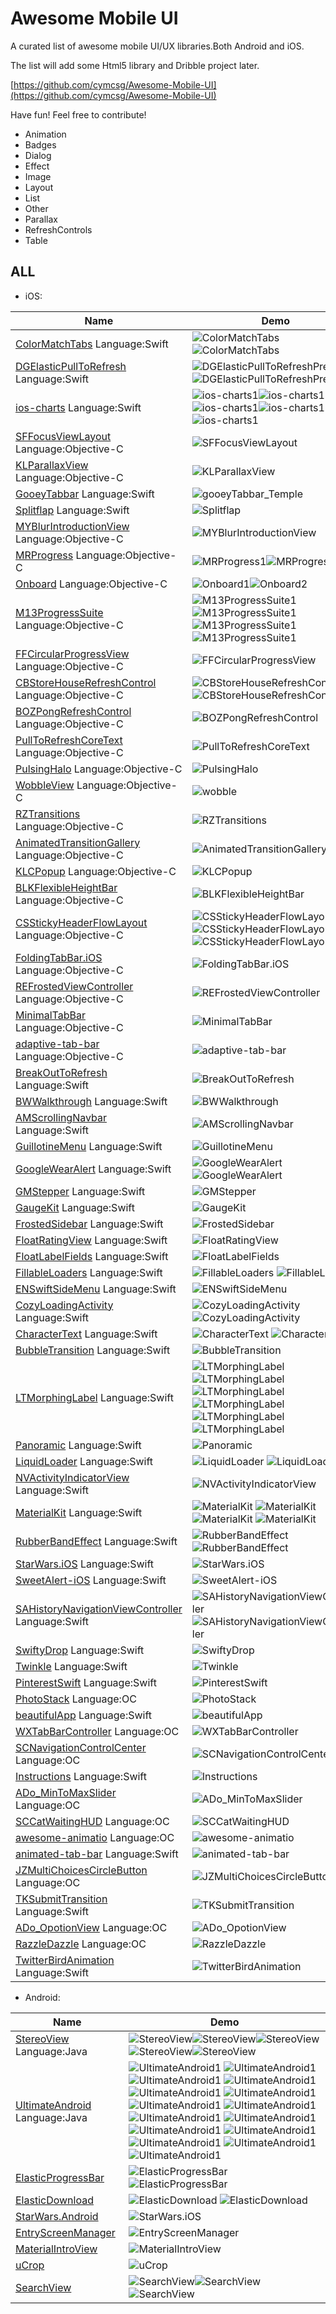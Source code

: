 # Awesome Mobile UI

A curated list of awesome mobile UI/UX libraries.Both Android and iOS.

The list will add some Html5 library and Dribble project later.

[https://github.com/cymcsg/Awesome-Mobile-UI](https://github.com/cymcsg/Awesome-Mobile-UI) 

Have fun! Feel free to contribute!

* Animation
* Badges
* Dialog
* Effect
* Image
* Layout
* List
* Other
* Parallax
* RefreshControls
* Table





## ALL

* iOS:



| Name                                     | Demo                                     |
| ------------------------------ | ---------------------------------------- |
|[ColorMatchTabs](https://github.com/Yalantis/ColorMatchTabs)	Language:Swift  |![ColorMatchTabs](resources/Carthage_Carthage)![ColorMatchTabs](resources/ColorMatchTabs_preview.gif)
| [DGElasticPullToRefresh](https://github.com/gontovnik/DGElasticPullToRefresh)    Language:Swift | ![DGElasticPullToRefreshPreview1](resources/DGElasticPullToRefreshPreview1.gif)![DGElasticPullToRefreshPreview2](resources/DGElasticPullToRefreshPreview2.gif) |
| [ios-charts](https://github.com/danielgindi/ios-charts)          Language:Swift | ![ios-charts1](resources/ios-charts1.png)![ios-charts1](resources/ios-charts2.png)![ios-charts1](resources/ios-charts3.png)![ios-charts1](resources/ios-charts4.png)![ios-charts1](resources/ios-charts5.png) |
| [SFFocusViewLayout](https://github.com/fdzsergio/SFFocusViewLayout) Language:Objective-C | ![SFFocusViewLayout](resources/SFFocusViewLayout.gif) |
| [KLParallaxView](https://github.com/klop/KLParallaxView) Language:Objective-C | ![KLParallaxView](resources/KLParallaxView.gif) |
| [GooeyTabbar](https://github.com/KittenYang/GooeyTabbar)   Language:Swift | ![gooeyTabbar_Temple](resources/gooeyTabbar_Temple.gif) |
| [Splitflap](https://github.com/yannickl/Splitflap)             Language:Swift | ![Splitflap](resources/Splitflap.gif)    |
| [MYBlurIntroductionView](https://github.com/MatthewYork/MYBlurIntroductionView) Language:Objective-C | ![MYBlurIntroductionView](resources/MYBlurIntroductionView.gif) |
| [MRProgress](https://github.com/mrackwitz/MRProgress) Language:Objective-C | ![MRProgress1](resources/MRProgress1.jpg)![MRProgress2](resources/MRProgress2.jpg) |
| [Onboard](https://github.com/mamaral/Onboard) Language:Objective-C | ![Onboard1](resources/Onboard1.gif)![Onboard2](resources/Onboard2.gif) |
| [M13ProgressSuite](https://github.com/Marxon13/M13ProgressSuite) Language:Objective-C | ![M13ProgressSuite1](resources/M13ProgressSuite1.gif)![M13ProgressSuite1](resources/M13ProgressSuite2.gif)![M13ProgressSuite1](resources/M13ProgressSuite3.gif)![M13ProgressSuite1](resources/M13ProgressSuite4.gif) |
| [FFCircularProgressView](https://github.com/elbryan/FFCircularProgressView) Language:Objective-C | ![FFCircularProgressView](resources/FFCircularProgressView.gif) |
| [CBStoreHouseRefreshControl](https://github.com/coolbeet/CBStoreHouseRefreshControl) Language:Objective-C | ![CBStoreHouseRefreshControl1](resources/CBStoreHouseRefreshControl1.gif)![CBStoreHouseRefreshControl2](resources/CBStoreHouseRefreshControl2.gif) |
| [BOZPongRefreshControl](https://github.com/boztalay/BOZPongRefreshControl) Language:Objective-C | ![BOZPongRefreshControl](resources/BOZPongRefreshControl.gif) |
| [PullToRefreshCoreText](https://github.com/cemolcay/PullToRefreshCoreText) Language:Objective-C | ![PullToRefreshCoreText](resources/PullToRefreshCoreText.gif) |
| [PulsingHalo](https://github.com/shu223/PulsingHalo) Language:Objective-C | ![PulsingHalo](resources/PulsingHalo.gif) |
| [WobbleView](https://github.com/inFullMobile/WobbleView) Language:Objective-C | ![wobble](resources/wobble.gif)          |
| [RZTransitions](https://github.com/Raizlabs/RZTransitions) Language:Objective-C | ![RZTransitions](resources/RZTransitions.gif) |
| [AnimatedTransitionGallery](https://github.com/shu223/AnimatedTransitionGallery) Language:Objective-C | ![AnimatedTransitionGallery](resources/AnimatedTransitionGallery.gif) |
| [KLCPopup](https://github.com/jmascia/KLCPopup)   Language:Objective-C | ![KLCPopup](resources/KLCPopup.gif)      |
| [BLKFlexibleHeightBar](https://github.com/bryankeller/BLKFlexibleHeightBar) Language:Objective-C | ![BLKFlexibleHeightBar](resources/BLKFlexibleHeightBar.gif) |
| [CSStickyHeaderFlowLayout](https://github.com/jamztang/CSStickyHeaderFlowLayout) Language:Objective-C | ![CSStickyHeaderFlowLayout](resources/CSStickyHeaderFlowLayout1.gif)![CSStickyHeaderFlowLayout](resources/CSStickyHeaderFlowLayout2.gif)![CSStickyHeaderFlowLayout](resources/CSStickyHeaderFlowLayout3.gif) |
| [FoldingTabBar.iOS](https://github.com/Yalantis/FoldingTabBar.iOS) Language:Objective-C | ![FoldingTabBar.iOS](resources/FoldingTabBar.iOS.gif) |
| [REFrostedViewController](https://github.com/romaonthego/REFrostedViewController)  Language:Objective-C | ![REFrostedViewController](resources/REFrostedViewController.gif) |
| [MinimalTabBar](https://github.com/jamesdunay/MinimalTabBar) Language:Objective-C | ![MinimalTabBar](resources/MinimalTabBar.gif) |
| [adaptive-tab-bar](https://github.com/Ramotion/adaptive-tab-bar) Language:Objective-C | ![adaptive-tab-bar](resources/adaptive-tab-bar.gif) |
| [BreakOutToRefresh](https://github.com/dasdom/BreakOutToRefresh) Language:Swift | ![BreakOutToRefresh](resources/BreakOutToRefresh.gif) |
| [BWWalkthrough](https://github.com/ariok/BWWalkthrough) Language:Swift | ![BWWalkthrough](resources/BWWalkthrough.gif) |
| [AMScrollingNavbar](https://github.com/andreamazz/AMScrollingNavbar) Language:Swift | ![AMScrollingNavbar](resources/AMScrollingNavbar.gif) |
| [GuillotineMenu](https://github.com/Yalantis/GuillotineMenu) Language:Swift | ![GuillotineMenu](resources/GuillotineMenu.gif) |
| [GoogleWearAlert](https://github.com/AshRobinson/GoogleWearAlert) Language:Swift | ![GoogleWearAlert](resources/GoogleWearAlert1.gif)  ![GoogleWearAlert](resources/GoogleWearAlert2.gif) |
| [GMStepper](https://github.com/gmertk/GMStepper) Language:Swift | ![GMStepper](resources/GMStepper.gif)    |
| [GaugeKit](https://github.com/skywinder/GaugeKit) Language:Swift | ![GaugeKit](resources/GaugeKit.gif)      |
| [FrostedSidebar](https://github.com/edekhayser/FrostedSidebar) Language:Swift | ![FrostedSidebar](resources/FrostedSidebar.gif) |
| [FloatRatingView](https://github.com/strekfus/FloatRatingView) Language:Swift | ![FloatRatingView](resources/FloatRatingView.gif) |
| [FloatLabelFields](https://github.com/FahimF/FloatLabelFields) Language:Swift | ![FloatLabelFields](resources/FloatLabelFields.gif) |
| [FillableLoaders](https://github.com/poolqf/FillableLoaders) Language:Swift | ![FillableLoaders](resources/FillableLoaders.gif)   ![FillableLoaders](resources/FillableLoaders.gif) |
| [ENSwiftSideMenu](https://github.com/evnaz/ENSwiftSideMenu) Language:Swift | ![ENSwiftSideMenu](resources/ENSwiftSideMenu.gif) |
| [CozyLoadingActivity](https://github.com/goktugyil/CozyLoadingActivity) Language:Swift | ![CozyLoadingActivity](resources/CozyLoadingActivity1.gif) ![CozyLoadingActivity](resources/CozyLoadingActivity2.gif) |
| [CharacterText](https://github.com/android1989/CharacterText) Language:Swift | ![CharacterText](resources/CharacterText1.gif) ![CharacterText](resources/CharacterText2.gif) |
| [BubbleTransition](https://github.com/andreamazz/BubbleTransition) Language:Swift | ![BubbleTransition](resources/BubbleTransition.gif) |
| [LTMorphingLabel](https://github.com/lexrus/LTMorphingLabel) Language:Swift | ![LTMorphingLabel](resources/LTMorphingLabel1.gif)  ![LTMorphingLabel](resources/LTMorphingLabel2.gif)   ![LTMorphingLabel](resources/LTMorphingLabel3.gif)  ![LTMorphingLabel](resources/LTMorphingLabel4.gif)  ![LTMorphingLabel](resources/LTMorphingLabel5.gif)  ![LTMorphingLabel](resources/LTMorphingLabel6.gif) |
[Panoramic](https://github.com/iSame7/Panoramic) Language:Swift | ![Panoramic](resources/Panoramic.gif)    |
| [LiquidLoader](https://github.com/yoavlt/LiquidLoader) Language:Swift | ![LiquidLoader](resources/LiquidLoader1.gif)  ![LiquidLoader](resources/LiquidLoader2.gif) |
| [NVActivityIndicatorView](https://github.com/ninjaprox/NVActivityIndicatorView) Language:Swift | ![NVActivityIndicatorView](resources/NVActivityIndicatorView.gif) |
| [MaterialKit](https://github.com/nghialv/MaterialKit) Language:Swift | ![MaterialKit](resources/MaterialKit1.gif)  ![MaterialKit](resources/MaterialKit2.gif)  ![MaterialKit](resources/MaterialKit3.gif)  ![MaterialKit](resources/MaterialKit4.gif) |
| [RubberBandEffect](https://github.com/Produkt/RubberBandEffect) Language:Swift | ![RubberBandEffect](resources/RubberBandEffect1.gif) ![RubberBandEffect](resources/RubberBandEffect2.gif) |
| [StarWars.iOS](https://github.com/Yalantis/StarWars.iOS) Language:Swift | ![StarWars.iOS](resources/StarWars.iOS.gif) |
| [SweetAlert-iOS](https://github.com/codestergit/SweetAlert-iOS) Language:Swift | ![SweetAlert-iOS](resources/SweetAlert-iOS.gif) |
| [SAHistoryNavigationViewController](https://github.com/szk-atmosphere/SAHistoryNavigationViewController) Language:Swift | ![SAHistoryNavigationViewController](resources/SAHistoryNavigationViewController1.gif) ![SAHistoryNavigationViewController](resources/SAHistoryNavigationViewController2.gif) |
| [SwiftyDrop](https://github.com/morizotter/SwiftyDrop) Language:Swift | ![SwiftyDrop](resources/SwiftyDrop.gif)  |
| [Twinkle](https://github.com/piemonte/Twinkle) Language:Swift | ![Twinkle](resources/Twinkle.gif)        |
| [PinterestSwift](https://github.com/demonnico/PinterestSwift) Language:Swift | ![PinterestSwift](resources/PinterestSwift.gif) |
[PhotoStack](https://github.com/tomlongo/PhotoStack) Language:OC| ![PhotoStack](resources/PhotoStack.gif) |
  [beautifulApp](https://github.com/lyimin/beautifulApp?luicode=10000359) Language:Swift| ![beautifulApp](resources/beautifulApp.gif) |
[WXTabBarController](https://github.com/leichunfeng/WXTabBarController?luicode=10000359) Language:OC| ![WXTabBarController](resources/WXTabBarController.gif) |
[SCNavigationControlCenter](https://github.com/SergioChan/SCNavigationControlCenter?luicode=10000359) Language:OC| ![SCNavigationControlCenter](resources/SCNavigationControlCenter.gif) |
[Instructions](https://github.com/ephread/Instructions?luicode=10000359) Language:Swift| ![Instructions](resources/Instructions.gif) |
 [ADo_MinToMaxSlider](https://github.com/Nododo/ADo_MinToMaxSlider?luicode=10000359) Language:OC| ![ADo_MinToMaxSlider](resources/ADo_MinToMaxSlider.gif) |
 [SCCatWaitingHUD](https://github.com/SergioChan/SCCatWaitingHUD?luicode=10000359) Language:OC| ![SCCatWaitingHUD](resources/SCCatWaitingHUD.gif) |
  [awesome-animatio](https://github.com/Animatious/awesome-animation?luicode=10000359) Language:OC| ![awesome-animatio](resources/awesome-animatio.gif) |
    [animated-tab-bar](https://github.com/Ramotion/animated-tab-bar?luicode=10000359) Language:Swift| ![animated-tab-bar](resources/animated-tab-bar.gif) |
   [JZMultiChoicesCircleButton](https://github.com/JustinFincher/JZMultiChoicesCircleButton?luicode=10000359) Language:OC| ![JZMultiChoicesCircleButton](resources/JZMultiChoicesCircleButton.gif) |
   [TKSubmitTransition](https://github.com/entotsu/TKSubmitTransition?url_type=39&object_type=webpage&pos=1&luicode=10000359) Language:Swift| ![TKSubmitTransition](resources/TKSubmitTransition.gif) |
 [ADo_OpotionView](https://github.com/Nododo/ADo_OpotionView?luicode=10000359) Language:OC| ![ADo_OpotionView](resources/ADo_OpotionView.gif) | 
  [RazzleDazzle](https://github.com/IFTTT/RazzleDazzle) Language:OC| ![RazzleDazzle](resources/RazzleDazzle.gif) |
 [TwitterBirdAnimation](https://github.com/rounak/TwitterBirdAnimation) Language:Swift|![TwitterBirdAnimation](resources/TwitterBirdAnimation.gif) |
  
   
 * Android:
 
| Name                                     | Demo                                     |
| ------------------------ | -------------------------------------------- |
|[StereoView](https://github.com/ImmortalZ/StereoView)	Language:Java  |![StereoView](resources/StereoView_1.gif)![StereoView](resources/StereoView_2.gif)![StereoView](resources/StereoView_3.gif)![StereoView](resources/StereoView_4.gif)![StereoView](resources/StereoView_5.gif)
| [UltimateAndroid](https://github.com/cymcsg/UltimateAndroid)    Language:Java | ![UltimateAndroid1](resources/tutorial2-1.gif) ![UltimateAndroid1](resources/tutorial2-2.gif)  ![UltimateAndroid1](resources/tutorial2-3.gif) ![UltimateAndroid1](resources/tutorial2-4.gif) ![UltimateAndroid1](resources/tutorial2-5.gif) ![UltimateAndroid1](resources/tutorial2-6.gif) ![UltimateAndroid1](resources/tutorial2-7.gif) ![UltimateAndroid1](resources/tutorial2-8.gif) ![UltimateAndroid1](resources/tutorial2-9.gif) ![UltimateAndroid1](resources/tutorial2-10.gif) ![UltimateAndroid1](resources/tutorial2-11.gif) ![UltimateAndroid1](resources/tutorial2-12.gif) ![UltimateAndroid1](resources/tutorial2-13.gif) ![UltimateAndroid1](resources/tutorial2-14.gif) ![UltimateAndroid1](resources/tutorial2-15.gif)|
| [ElasticProgressBar](https://github.com/michelelacorte/ElasticProgressBar) | ![ElasticProgressBar](resources/ElasticProgressBar1.gif)  ![ElasticProgressBar](resources/ElasticProgressBar2.gif) |
| [ElasticDownload](https://github.com/Tibolte/ElasticDownload) | ![ElasticDownload](resources/ElasticDownload1.gif)  ![ElasticDownload](resources/ElasticDownload2.gif) |
| [StarWars.Android](https://github.com/Yalantis/StarWars.Android)  | ![StarWars.iOS](resources/StarWars.iOS.gif) |
| [EntryScreenManager](https://github.com/kunall17/EntryScreenManager)  | ![EntryScreenManager](resources/entryscreen.gif) |
|[MaterialIntroView](https://github.com/iammert/MaterialIntroView)|![MaterialIntroView](resources/MaterialIntroView.gif)
|[uCrop](https://github.com/Yalantis/uCrop)|![uCrop](resources/uCrop.gif)|
|[SearchView](https://github.com/lapism/SearchView)|![SearchView](resources/SearchView1.png)![SearchView](resources/SearchView2.png)![SearchView](resources/SearchView3.png)|